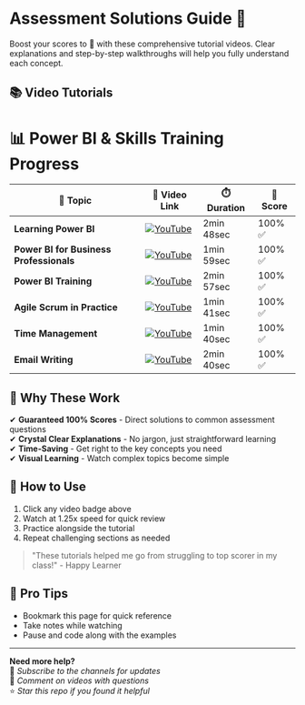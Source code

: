 # Assessment Solutions Guide 🚀

Boost your scores to 💯 with these comprehensive tutorial videos. Clear explanations and step-by-step walkthroughs will help you fully understand each concept.

## 📚 Video Tutorials

# 📊 Power BI & Skills Training Progress

| 📌 **Topic**                          | 🔗 **Video Link**                                                                                              | ⏱️ **Duration**     | 🎯 **Score** |
|---------------------------------------|---------------------------------------------------------------------------------------------------------------|---------------------|--------------|
| **Learning Power BI**                 | [![YouTube](https://img.shields.io/badge/YouTube-Watch-red)](https://youtu.be/OYw-v6kJTu8)                     | 2min 48sec          | 100% ✅       |
| **Power BI for Business Professionals** | [![YouTube](https://img.shields.io/badge/YouTube-Watch-red)](https://youtu.be/roHsHu6ToqQ)                     | 1min 59sec          | 100% ✅       |
| **Power BI Training**                 | [![YouTube](https://img.shields.io/badge/YouTube-Watch-red)](https://youtu.be/7OVllYC1U6w)                     | 2min 57sec          | 100% ✅       |
| **Agile Scrum in Practice**           | [![YouTube](https://img.shields.io/badge/YouTube-Watch-red)](https://youtu.be/32t1jqEgD80)                     | 1min 41sec          | 100% ✅       |
| **Time Management**                   | [![YouTube](https://img.shields.io/badge/YouTube-Watch-red)](https://youtu.be/tqxOT7nV5qk?si=UZbh95XpH4Fg4vCp) | 1min 40sec          | 100% ✅       |
| **Email Writing**                     | [![YouTube](https://img.shields.io/badge/YouTube-Watch-red)](https://youtu.be/E94-uTcNfCM)                     | 2min 40sec          | 100% ✅       |

## 💯 Why These Work

✔ **Guaranteed 100% Scores** - Direct solutions to common assessment questions  
✔ **Crystal Clear Explanations** - No jargon, just straightforward learning  
✔ **Time-Saving** - Get right to the key concepts you need  
✔ **Visual Learning** - Watch complex topics become simple  

## 🎯 How to Use
1. Click any video badge above
2. Watch at 1.25x speed for quick review
3. Practice alongside the tutorial
4. Repeat challenging sections as needed

> "These tutorials helped me go from struggling to top scorer in my class!" - Happy Learner

## 📌 Pro Tips
- Bookmark this page for quick reference
- Take notes while watching
- Pause and code along with the examples

---

**Need more help?**  
🔔 *Subscribe to the channels for updates*  
💬 *Comment on videos with questions*  
⭐ *Star this repo if you found it helpful*
